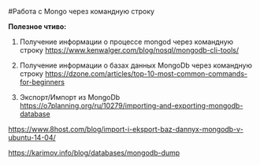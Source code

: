 #Работа с Mongo через командную строку

**Полезное чтиво:**

1. Получение информации о процессе mongod через командную строку
https://www.kenwalger.com/blog/nosql/mongodb-cli-tools/

2. Получение информации о базах данных MongoDb через командную строку 
https://dzone.com/articles/top-10-most-common-commands-for-beginners

3. Экспорт/Импорт из MongoDb
https://o7planning.org/ru/10279/importing-and-exporting-mongodb-database

https://www.8host.com/blog/import-i-eksport-baz-dannyx-mongodb-v-ubuntu-14-04/

https://karimov.info/blog/databases/mongodb-dump